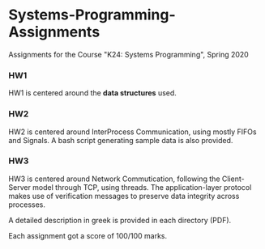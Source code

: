 # Systems-Programming-Assignments
Assignments for the Course "K24: Systems Programming", Spring 2020

### HW1
HW1 is centered around the **data structures** used.

### HW2
HW2 is centered around InterProcess Communication, using mostly FIFOs and Signals. A bash script generating sample data is also provided.

### HW3 
HW3 is centered around Network Commutication, following the Client-Server model through TCP, using threads.
The application-layer protocol makes use of verification messages to preserve data integrity across processes.

A detailed description in greek is provided in each directory (PDF).

Each assignment got a score of 100/100 marks.
